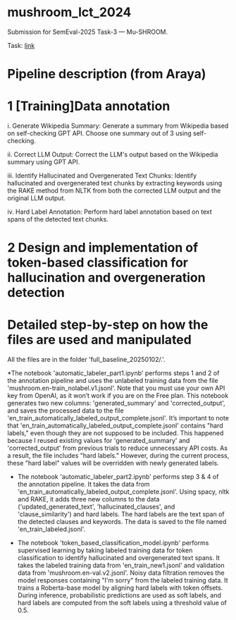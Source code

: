 # mushroom_lct_2024
Submission for SemEval-2025 Task-3 — Mu-SHROOM.

Task: [link](https://helsinki-nlp.github.io/shroom/)

# Pipeline description (from Araya)


# 1 [Training]Data annotation
  i. Generate Wikipedia Summary: Generate a summary from Wikipedia based on self-checking GPT API. Choose one summary out of 3 using self-checking.
  
  ii. Correct LLM Output: Correct the LLM's output based on the Wikipedia summary using GPT API.
  
  iii. Identify Hallucinated and Overgenerated Text Chunks: Identify hallucinated and overgenerated text chunks by extracting keywords using the RAKE method from NLTK from both the corrected LLM output and the original LLM output.
  
  iv. Hard Label Annotation: Perform hard label annotation based on text spans of the detected text chunks.
# 2 Design and implementation of token-based classification for hallucination and overgeneration detection

# Detailed step-by-step on how the files are used and manipulated

All the files are in the folder 'full_baseline_20250102/.'.

*The notebook 'automatic_labeler_part1.ipynb' performs steps 1 and 2 of the annotation pipeline and uses the unlabeled training data from the file 'mushroom.en-train_nolabel.v1.jsonl'. Note that you must use your own API key from OpenAI, as it won’t work if you are on the Free plan.
This notebook generates two new columns: 'generated_summary' and 'corrected_output', and saves the processed data to the file 'en_train_automatically_labeled_output_complete.jsonl'.
It’s important to note that 'en_train_automatically_labeled_output_complete.jsonl' contains "hard labels," even though they are not supposed to be included. This happened because I reused existing values for 'generated_summary' and 'corrected_output' from previous trials to reduce unnecessary API costs. As a result, the file includes "hard labels." However, during the current process, these "hard label" values will be overridden with newly generated labels.

* The notebook 'automatic_labeler_part2.ipynb' performs step 3 & 4 of the annotation pipeline. It takes the data from 'en_train_automatically_labeled_output_complete.jsonl'. Using spacy, nltk and RAKE, it adds three new columns to the data ('updated_generated_text', 'hallucinated_clauses', and 'clause_similarity') and hard labels. The hard labels are the text span of the detected clauses and keywords. The data is saved to the file named 'en_train_labeled.jsonl'.

* The notebook 'token_based_classification_model.ipynb' performs supervised learning by taking labeled training data for token classification to identify hallucinated and overgenerated text spans. It takes the labeled training data from 'en_train_new1.jsonl' and validation data from 'mushroom.en-val.v2.jsonl'. Noisy data filtration removes the model responses containing "I'm sorry" from the labeled training data. It trains a Roberta-base model by aligning hard labels with token offsets. During inference, probabilistic predictions are used as soft labels, and hard labels are computed from the soft labels using a threshold value of 0.5.
